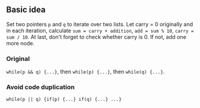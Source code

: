 ## Basic idea  
Set two pointers `p` and `q` to iterate over two lists. Let carry = 0 originally and in each iteration, calculate `sum = carry + addition`, `add = sum % 10`, `carry = sum / 10`. At last, don't forget to check whether carry is 0. If not, add one more node.  

### Original  
`while(p && q) {...}`, then `while(p) {...}`, then `while(q) {...}`.  

### Avoid code duplication  
`while(p || q) {if(p) {...} if(q) {...} ...}`
